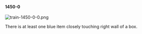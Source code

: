 #### 1450-0
![train-1450-0-0.png](https://github.com/lil-lab/nlvr/raw/master/nlvr/train/images/20/train-1450-0-0.png "train-1450-0-0.png")

There is at least one blue item closely touching right wall of a box.